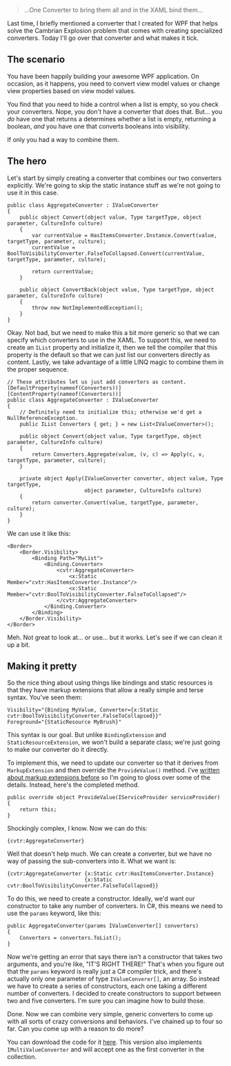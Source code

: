 >...One Converter to bring them all and in the XAML bind them...

Last time, I briefly mentioned a converter that I created for WPF that helps solve the Cambrian Explosion problem that comes with creating specialized converters.  Today I'll go over that converter and what makes it tick.

## The scenario

You have been happily building your awesome WPF application.  On occasion, as it happens, you need to convert view model values or change view properties based on view model values.

You find that you need to hide a control when a list is empty, so you check your converters.  Nope, you don't have a converter that does that.  But... you *do* have one that returns a determines whether a list is empty, returning a boolean, *and* you have one that converts booleans into visibility.

If only you had a way to combine them.

## The hero

Let's start by simply creating a converter that combines our two converters explicitly.  We're going to skip the static instance stuff as we're not going to use it in this case.

    public class AggregateConverter : IValueConverter
	{
		public object Convert(object value, Type targetType, object parameter, CultureInfo culture)
		{
			var currentValue = HasItemsConverter.Instance.Convert(value, targetType, parameter, culture);
			currentValue = BoolToVisibilityConverter.FalseToCollapsed.Convert(currentValue, targetType, parameter, culture);

			return currentValue;
		}

		public object ConvertBack(object value, Type targetType, object parameter, CultureInfo culture)
		{
			throw new NotImplementedException();
		}
	}

Okay.  Not bad, but we need to make this a bit more generic so that we can specify which converters to use in the XAML.  To support this, we need to create an `IList` property and initialize it, then we tell the compiler that this property is the default so that we can just list our converters directly as content.  Lastly, we take advantage of a little LINQ magic to combine them in the proper sequence.

	// These attributes let us just add converters as content.
	[DefaultProperty(nameof(Converters))]
	[ContentProperty(nameof(Converters))]
    public class AggregateConverter : IValueConverter
	{
		// Definitely need to initialize this; otherwise we'd get a NullReferenceException.
		public IList Converters { get; } = new List<IValueConverter>();

		public object Convert(object value, Type targetType, object parameter, CultureInfo culture)
		{
			return Converters.Aggregate(value, (v, c) => Apply(c, v, targetType, parameter, culture);
		}

		private object Apply(IValueConverter converter, object value, Type targetType,
							 object parameter, CultureInfo culture)
		{
			return converter.Convert(value, targetType, parameter, culture);
		}
	}

We can use it like this:

	<Border>
		<Border.Visibility>
			<Binding Path="MyList">
				<Binding.Converter>
					<cvtr:AggregateConverter>
						<x:Static Member="cvtr:HasItemsConverter.Instance"/>
						<x:Static Member="cvtr:BoolToVisibilityConverter.FalseToCollapsed"/>
					</cvtr:AggregateConverter>
				</Binding.Converter>
			</Binding>
		</Border.Visibility>
	</Border>

Meh.  Not great to look at... or use... but it works.  Let's see if we can clean it up a bit.

## Making it pretty

So the nice thing about using things like bindings and static resources is that they have markup extensions that allow a really simple and terse syntax.  You've seen them:

	Visibility="{Binding MyValue, Converter={x:Static cvtr:BoolToVisibilityConverter.FalseToCollapsed}}"
	Foreground="{StaticResource MyBrush}"

This syntax is our goal.  But unlike `BindingExtension` and `StaticResourceExtension`, we won't build a separate class; we're just going to make our converter do it directly.

To implement this, we need to update our converter so that it derives from `MarkupExtension` and then override the `ProvideValue()` method.  I've [written about markup extensions before](https://codingforsmarties.wordpress.com/2016/12/20/reinventing-the-wheel/) so I'm going to gloss over some of the details.  Instead, here's the completed method.

	public override object ProvideValue(IServiceProvider serviceProvider)
	{
		return this;
	}

Shockingly complex, I know.  Now we can do this:

	{cvtr:AggregateConverter}

Well that doesn't help much.  We can create a converter, but we have no way of passing the sub-converters into it.  What we want is:

	{cvtr:AggregateConverter {x:Static cvtr:HasItemsConverter.Instance}
							 {x:Static cvtr:BoolToVisibilityConverter.FalseToCollapsed}}

To do this, we need to create a constructor.  Ideally, we'd want our constructor to take any number of converters.  In C#, this means we need to use the `params` keyword, like this:

	public AggregateConverter(params IValueConverter[] converters)
	{
		Converters = converters.ToList();
	}

Now we're getting an error that says there isn't a constructor that takes two arguments, and you're like, "IT'S RIGHT THERE!"  That's when you figure out that the `params` keyword is really just a C# compiler trick, and there's actually only one parameter of type `IValueConverer[]`, an array.  So instead we have to create a series of constructors, each one taking a different number of converters.  I decided to create constructors to support between two and five converters.  I'm sure you can imagine how to build those.

Done.  Now we can combine very simple, generic converters to come up with all sorts of crazy conversions and behaviors.  I've chained up to four so far.  Can you come up with a reason to do more?

You can download the code for it [here](https://1drv.ms/u/s!AsfebNc2nZnZh58s6rVs7MvazSwedg).  This version also implements `IMultiValueConverter` and will accept one as the first converter in the collection.